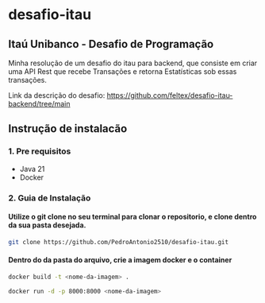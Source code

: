 # desafio-itau

## Itaú Unibanco - Desafio de Programação
Minha resolução de um desafio do itau para backend, que consiste em criar uma API Rest que recebe Transações e retorna Estatísticas sob essas transações.

Link da descrição do desafio: https://github.com/feltex/desafio-itau-backend/tree/main
## Instrução de instalacão

### 1. Pre requisitos
- Java 21
- Docker

### 2. Guia de Instalação

#### Utilize o git clone no seu terminal para clonar o repositorio, e clone dentro da sua pasta desejada.

 ```bash
git clone https://github.com/PedroAntonio2510/desafio-itau.git
 ```

#### Dentro do da pasta do arquivo, crie a imagem docker e o container
 ```bash
docker build -t <nome-da-imagem> . 

docker run -d -p 8000:8000 <nome-da-imagem>

 ```



 



    